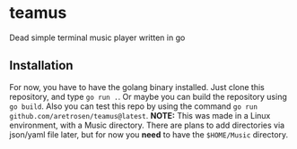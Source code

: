 # teamus
Dead simple terminal music player written in go

## Installation
For now, you have to have the golang binary installed. Just clone this repository, and type `go run .`. Or maybe you can build the repository using `go build`. Also you can 
test this repo by using the command `go run github.com/aretrosen/teamus@latest`.
**NOTE:** This was made in a Linux environment, with a Music directory. There are plans to add directories via json/yaml file later, but for now you **need** to have the `$HOME/Music` directory.
